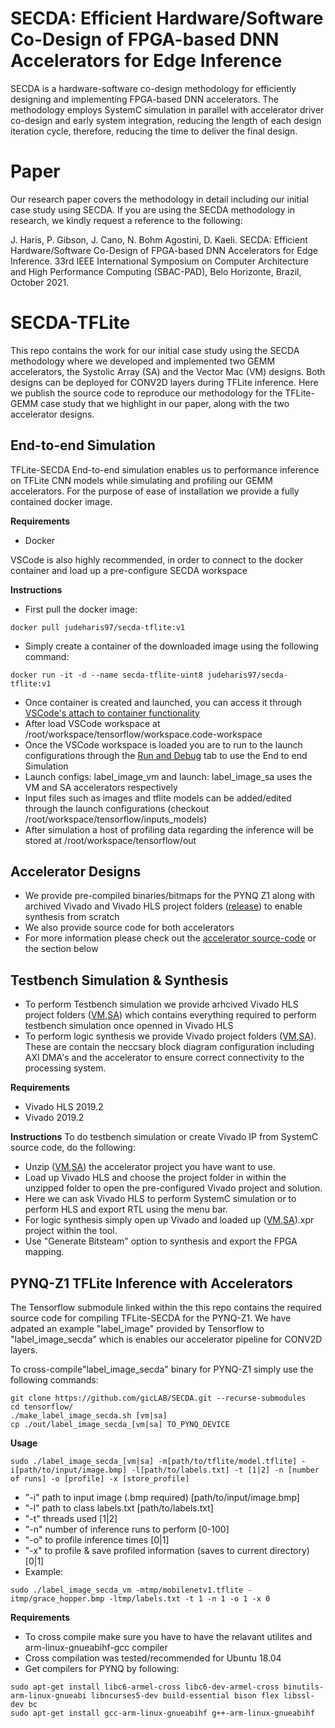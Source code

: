 # SECDA: Efficient Hardware/Software Co-Design of FPGA-based DNN Accelerators for Edge Inference
SECDA is a hardware-software co-design methodology for efficiently designing and implementing FPGA-based DNN accelerators. The methodology employs SystemC simulation in parallel with accelerator driver co-design and early system integration, reducing the length of each design iteration cycle, therefore, reducing the time to deliver the final design.

# Paper
Our research paper covers the methodology in detail including our initial case study using SECDA. If you are using the SECDA methodology in research, we kindly request a reference to the following:

J. Haris, P. Gibson, J. Cano, N. Bohm Agostini, D. Kaeli. SECDA: Efficient Hardware/Software Co-Design of FPGA-based DNN Accelerators for Edge Inference. 33rd IEEE International Symposium on Computer Architecture and High Performance Computing (SBAC-PAD), Belo Horizonte, Brazil, October 2021.

# SECDA-TFLite
This repo contains the work for our initial case study using the SECDA methodology where we developed and implemented two GEMM accelerators, the Systolic Array (SA) and the Vector Mac (VM) designs. Both designs can be deployed for CONV2D layers during TFLite inference. Here we publish the source code to reproduce our methodology for the  TFLite-GEMM case study that we highlight in our paper, along with the two accelerator designs. 


## End-to-end Simulation
TFLite-SECDA End-to-end simulation enables us to performance inference on TFLite CNN models while simulating and profiling our GEMM accelerators. For the purpose of ease of installation we provide a fully contained docker image.

**Requirements**
* Docker

VSCode is also highly recommended, in order to connect to the docker container and load up a pre-configure SECDA workspace

**Instructions**
* First pull the docker image: 
```
docker pull judeharis97/secda-tflite:v1
```
* Simply create a container of the downloaded image using the following command: 
```
docker run -it -d --name secda-tflite-uint8 judeharis97/secda-tflite:v1
```
* Once container is created and launched, you can access it through [VSCode's attach to container functionality](https://code.visualstudio.com/docs/remote/attach-container)
* After load VSCode workspace at /root/workspace/tensorflow/workspace.code-workspace
* Once the VSCode workspace is loaded you are to run to the launch configurations through the [Run and Debug](https://code.visualstudio.com/docs/editor/debugging) tab to use the End to end Simulation
* Launch configs: label_image_vm and launch: label_image_sa  uses the VM and SA accelerators respectively
* Input files such as images and tflite models can be added/edited through the launch configurations (checkout /root/workspace/tensorflow/inputs_models)
* After simulation a host of profiling data regarding the inference will be stored at /root/workspace/tensorflow/out


## Accelerator Designs
* We provide pre-compiled binaries/bitmaps for the PYNQ Z1 along with archived Vivado and Vivado HLS project folders ([release](https://github.com/gicLAB/SECDA/releases/tag/v1.0)) to enable synthesis from scratch
* We also provide source code for both accelerators
* For more information please check out the [accelerator source-code](accelerators/) or the section below


## Testbench Simulation & Synthesis
* To perform Testbench simulation we provide arhcived Vivado HLS project folders ([VM](https://github.com/gicLAB/SECDA/releases/download/v1.0/vm_uint8_v2.zip),[SA](https://github.com/gicLAB/SECDA/releases/download/v1.0/sa_uint8_v2.zip)) which contains everything required to perform testbench simulation once openned in Vivado HLS
* To perform logic synthesis we provide Vivado project folders ([VM](https://github.com/gicLAB/SECDA/releases/download/v1.0/vm_uint8_v2.xpr.zip),[SA](https://github.com/gicLAB/SECDA/releases/download/v1.0/sa_uint8_v3.xpr.zip)). These are contain the neccsary block diagram configuration including AXI DMA's and the accelerator to ensure correct connectivity to the processing system.


**Requirements**
* Vivado HLS 2019.2
* Vivado 2019.2

**Instructions**
To do testbench simulation or create Vivado IP from SystemC source code, do the following:
* Unzip ([VM](https://github.com/gicLAB/SECDA/releases/download/v1.0/vm_uint8_v2.zip),[SA](https://github.com/gicLAB/SECDA/releases/download/v1.0/sa_uint8_v2.zip)) the accelerator project you have want to use.
* Load up Vivado HLS and choose the project folder in within the unzipped folder to open the pre-configured Vivado project and solution.
* Here we can ask Vivado HLS to perform SystemC simulation or to perform HLS and export RTL using the menu bar.
* For logic synthesis simply open up Vivado and loaded up ([VM](https://github.com/gicLAB/SECDA/releases/download/v1.0/vm_uint8_v2.xpr.zip),[SA](https://github.com/gicLAB/SECDA/releases/download/v1.0/sa_uint8_v3.xpr.zip)).xpr project within the tool.
* Use "Generate Bitsteam" option to synthesis and export the FPGA mapping.


## PYNQ-Z1 TFLite Inference with Accelerators
The Tensorflow submodule linked within the this repo contains the required source code for compiling TFLite-SECDA for the PYNQ-Z1.
We have adpated an example "label_image" provided by Tensorflow to "label_image_secda" which is enables our accelerator pipeline for CONV2D layers.

To cross-compile"label_image_secda" binary for PYNQ-Z1 simply use the following commands:
```
git clone https://github.com/gicLAB/SECDA.git --recurse-submodules
cd tensorflow/
./make_label_image_secda.sh [vm|sa]
cp ./out/label_image_secda_[vm|sa] TO_PYNQ_DEVICE
```

**Usage** 
 ```
 sudo ./label_image_secda_[vm|sa] -m[path/to/tflite/model.tflite] -i[path/to/input/image.bmp] -l[path/to/labels.txt] -t [1|2] -n [number of runs] -o [profile] -x [store_profile] 
 ```
* "-i" path to input image (.bmp required) [path/to/input/image.bmp]
* "-l" path to class labels.txt [path/to/labels.txt]
* "-t" threads used [1|2]
* "-n" number of inference runs to perform [0-100]
* "-o" to profile inference times [0|1]
* "-x" to profile & save profiled information (saves to current directory) [0|1]
* Example: 
```
sudo ./label_image_secda_vm -mtmp/mobilenetv1.tflite -itmp/grace_hopper.bmp -ltmp/labels.txt -t 1 -n 1 -o 1 -x 0
```

**Requirements**
* To cross compile make sure you have to have the relavant utilites and arm-linux-gnueabihf-gcc compiler
* Cross compilation was tested/recommended for Ubuntu 18.04
* Get compilers for PYNQ by following:

```
sudo apt-get install libc6-armel-cross libc6-dev-armel-cross binutils-arm-linux-gnueabi libncurses5-dev build-essential bison flex libssl-dev bc
sudo apt-get install gcc-arm-linux-gnueabihf g++-arm-linux-gnueabihf
```
